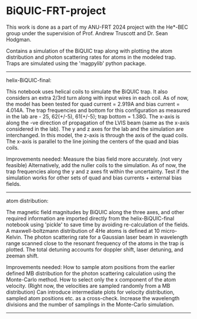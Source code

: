 # BiQUIC-FRT-project

This work is done as a part of my ANU-FRT 2024 project with the He*-BEC group under the supervision of Prof. Andrew Truscott and Dr. Sean Hodgman.

Contains a simulation of the BiQUIC trap along with plotting the atom distribution and photon scattering rates for atoms in the modeled trap. Traps are simulated using the 'magpylib' python package. 

--------------------------------------------------------------------------------------------------------------------------------------------------------------------

helix-BiQUIC-final:

This notebook uses helical coils to simulate the BiQUIC trap. It also considers an extra 2/3rd turn along with input wires in each coil. 
As of now, the model has been tested for quad current = 2.919A and bias current = 4.014A. 
The trap frequencies and bottom for this configuration as measured in the lab are - 25, 62(+/-5), 61(+/-5); trap bottom = 1.38G. 
The x-axis is along the -ve direction of propagation of the LVIS beam (same as the x-axis considered in the lab). 
The y and z axes for the lab and the simulation are interchanged. 
In this model, the z-axis is through the axis of the quad coils. The x-axis is parallel to the line joining the centers of the quad and bias coils. 

Improvements needed:
Measure the bias field more accurately. (not very feasible)
Alternatively, add the nuller coils to the simulation.
As of now, the trap frequencies along the y and z axes fit within the uncertainty. 
Test if the simulation works for other sets of quad and bias currents + external bias fields. 

--------------------------------------------------------------------------------------------------------------------------------------------------------------------

atom distribution:

The magnetic field magnitudes by BiQUIC along the three axes, and other required information are imported directly from the helix-BiQUIC-final notebook using 'pickle' to save time by avoiding re-calculation of the fields. 
A maxwell-boltzmann distribution of 4He atoms is defined at 10 micro-Kelvin. 
The photon scattering rate for a Gaussian laser beam in wavelength range scanned close to the resonant frequency of the atoms in the trap is plotted. 
The total detuning accounts for doppler shift, laser detuning, and zeeman shift. 

Improvements needed:
How to sample atom positions from the earlier defined MB distribution for the photon scattering calculation using the Monte-Carlo method. 
How to select only the x component of the atom velocity. (Right now, the velocities are sampled randomly from a MB distribution)
Can introduce intermediate plots for velocity distribution, sampled atom positions etc. as a cross-check. 
Increase the wavelength divisions and the number of samplings in the Monte-Carlo simulation.

--------------------------------------------------------------------------------------------------------------------------------------------------------------------

 
